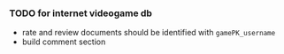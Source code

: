 ### TODO for internet videogame db
* rate and review documents should be identified with `gamePK_username`
* build comment section